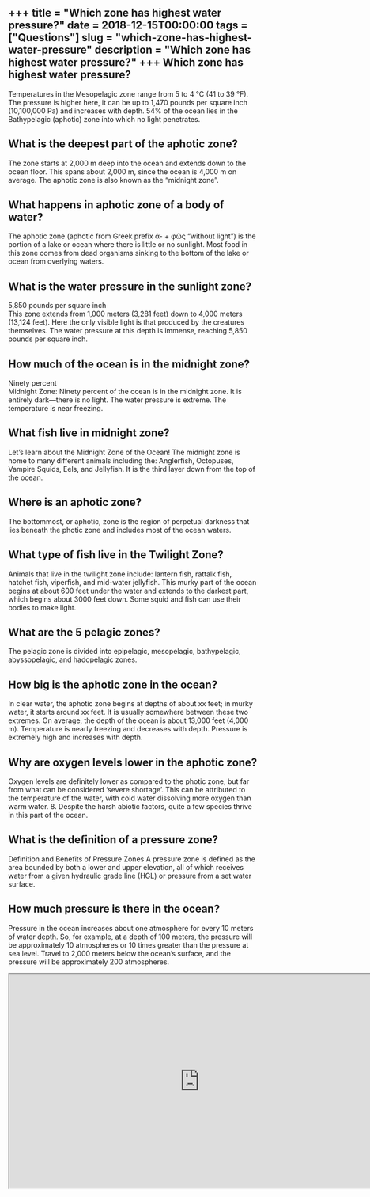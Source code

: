 +++
title = "Which zone has highest water pressure?"
date = 2018-12-15T00:00:00
tags = ["Questions"]
slug = "which-zone-has-highest-water-pressure"
description = "Which zone has highest water pressure?"
+++
Which zone has highest water pressure?
--------------------------------------

Temperatures in the Mesopelagic zone range from 5 to 4 °C (41 to 39 °F). The pressure is higher here, it can be up to 1,470 pounds per square inch (10,100,000 Pa) and increases with depth. 54% of the ocean lies in the Bathypelagic (aphotic) zone into which no light penetrates.

What is the deepest part of the aphotic zone?
---------------------------------------------

The zone starts at 2,000 m deep into the ocean and extends down to the ocean floor. This spans about 2,000 m, since the ocean is 4,000 m on average. The aphotic zone is also known as the “midnight zone”.

What happens in aphotic zone of a body of water?
------------------------------------------------

The aphotic zone (aphotic from Greek prefix ἀ- + φῶς “without light”) is the portion of a lake or ocean where there is little or no sunlight. Most food in this zone comes from dead organisms sinking to the bottom of the lake or ocean from overlying waters.

What is the water pressure in the sunlight zone?
------------------------------------------------

5,850 pounds per square inch  
This zone extends from 1,000 meters (3,281 feet) down to 4,000 meters (13,124 feet). Here the only visible light is that produced by the creatures themselves. The water pressure at this depth is immense, reaching 5,850 pounds per square inch.

How much of the ocean is in the midnight zone?
----------------------------------------------

Ninety percent  
Midnight Zone: Ninety percent of the ocean is in the midnight zone. It is entirely dark—there is no light. The water pressure is extreme. The temperature is near freezing.

What fish live in midnight zone?
--------------------------------

Let’s learn about the Midnight Zone of the Ocean! The midnight zone is home to many different animals including the: Anglerfish, Octopuses, Vampire Squids, Eels, and Jellyfish. It is the third layer down from the top of the ocean.

Where is an aphotic zone?
-------------------------

The bottommost, or aphotic, zone is the region of perpetual darkness that lies beneath the photic zone and includes most of the ocean waters.

What type of fish live in the Twilight Zone?
--------------------------------------------

Animals that live in the twilight zone include: lantern fish, rattalk fish, hatchet fish, viperfish, and mid-water jellyfish. This murky part of the ocean begins at about 600 feet under the water and extends to the darkest part, which begins about 3000 feet down. Some squid and fish can use their bodies to make light.

What are the 5 pelagic zones?
-----------------------------

The pelagic zone is divided into epipelagic, mesopelagic, bathypelagic, abyssopelagic, and hadopelagic zones.

How big is the aphotic zone in the ocean?
-----------------------------------------

In clear water, the aphotic zone begins at depths of about xx feet; in murky water, it starts around xx feet. It is usually somewhere between these two extremes. On average, the depth of the ocean is about 13,000 feet (4,000 m). Temperature is nearly freezing and decreases with depth. Pressure is extremely high and increases with depth.

Why are oxygen levels lower in the aphotic zone?
------------------------------------------------

Oxygen levels are definitely lower as compared to the photic zone, but far from what can be considered ‘severe shortage’. This can be attributed to the temperature of the water, with cold water dissolving more oxygen than warm water. 8. Despite the harsh abiotic factors, quite a few species thrive in this part of the ocean.

What is the definition of a pressure zone?
------------------------------------------

Definition and Benefits of Pressure Zones A pressure zone is defined as the area bounded by both a lower and upper elevation, all of which receives water from a given hydraulic grade line (HGL) or pressure from a set water surface.

How much pressure is there in the ocean?
----------------------------------------

Pressure in the ocean increases about one atmosphere for every 10 meters of water depth. So, for example, at a depth of 100 meters, the pressure will be approximately 10 atmospheres or 10 times greater than the pressure at sea level. Travel to 2,000 meters below the ocean’s surface, and the pressure will be approximately 200 atmospheres.

<iframe allow="accelerometer; autoplay; clipboard-write; encrypted-media; gyroscope; picture-in-picture" allowfullscreen="" class="__youtube_prefs__  epyt-is-override  no-lazyload" data-no-lazy="1" data-origheight="433" data-origwidth="770" data-skipgform_ajax_framebjll="" height="433" id="_ytid_85348" loading="lazy" src="https://www.youtube.com/embed/x2X6H1llkb0?enablejsapi=1&autoplay=0&cc_load_policy=0&cc_lang_pref=&iv_load_policy=1&loop=0&modestbranding=0&rel=1&fs=1&playsinline=0&autohide=2&theme=dark&color=red&controls=1&" title="YouTube player" width="770"></iframe>